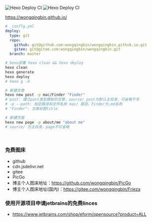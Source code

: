 ![Hexo Deploy CI](https://github.com/wongqingbin/blog/workflows/Hexo%20Deploy%20CI/badge.svg?branch=master&event=push)
![Hexo Deploy CI](https://github.com/wongqingbin/blog/workflows/Hexo%20Deploy%20CI/badge.svg?branch=master&event=repository_dispatch)

https://wongqingbin.github.io/

```YAML
# _conflg.yml
deploy:
  type: git
  repo:
    github: git@github.com:wongqingbin/wongqingbin.github.io.git
    gitee: git@gitee.com:wongqingbin/wongqingbin.git
  branch: master
```

```bash
# hexo部署 hexo clean && hexo deploy
hexo clean
hexo generate
hexo deploy
# hexo g -d
```

```bash
# 新建文章
hexo new post -p mac/Finder "Finder"
# post: 建立post类型模板的文章，source/_post为默认主目录，可省略不写
# -p --path: 指定路径和文件名称 mac/ 路径，Finder为.md名称
# "Finder": 文章标题title

# 新建页面
hexo new page -p about/me "about me"
# source/ 为主目录，page不可省略
```
<br>

### 免费图床
 - github
 - cdn.jsdelivr.net
 - gitee
 - PicGo
 - 博主个人图床地址：https://github.com/wongqingbin/PicGo
 - 博主个人图床地址(国内)：https://gitee.com/wongqingbin/Frieza
 
### 使用开源项目申请jetbrains的免费linces
 - https://www.jetbrains.com/shop/eform/opensource?product=ALL

